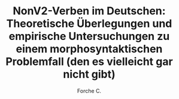 ---
type	:	book
author	:	Forche C.
title	:	 "NonV2-Verben im Deutschen: Theoretische Überlegungen und empirische Untersuchungen zu einem morphosyntaktischen Problemfall (den es vielleicht gar nicht gibt)"
publisher	:	"J.B. Metzler"
address	:	"Berlin, Heidelberg"
year	:	2020-01-01
doi	:	10.1007/978-3-662-61926-1
---